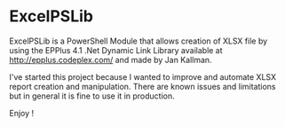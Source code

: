 # ExcelPSLib
ExcelPSLib is a PowerShell Module that allows creation of XLSX file by using the EPPlus 4.1 .Net Dynamic Link Library available at http://epplus.codeplex.com/ and made by Jan Kallman.

I've started this project because I wanted to improve and automate XLSX report creation and manipulation.
There are known issues and limitations but in general it is fine to use it in production.

Enjoy !

